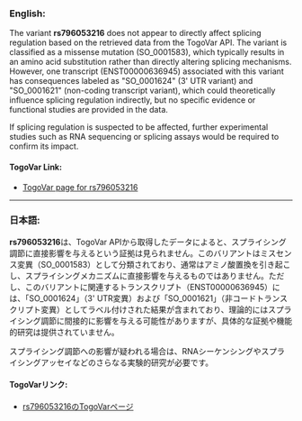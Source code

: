 ### English:
The variant **rs796053216** does not appear to directly affect splicing regulation based on the retrieved data from the TogoVar API. The variant is classified as a missense mutation (SO_0001583), which typically results in an amino acid substitution rather than directly altering splicing mechanisms. However, one transcript (ENST00000636945) associated with this variant has consequences labeled as "SO_0001624" (3' UTR variant) and "SO_0001621" (non-coding transcript variant), which could theoretically influence splicing regulation indirectly, but no specific evidence or functional studies are provided in the data.

If splicing regulation is suspected to be affected, further experimental studies such as RNA sequencing or splicing assays would be required to confirm its impact.

#### TogoVar Link:
- [TogoVar page for rs796053216](https://togovar.org/variant/12-51790401-G-A)

---

### 日本語:
**rs796053216**は、TogoVar APIから取得したデータによると、スプライシング調節に直接影響を与えるという証拠は見られません。このバリアントはミスセンス変異（SO_0001583）として分類されており、通常はアミノ酸置換を引き起こし、スプライシングメカニズムに直接影響を与えるものではありません。ただし、このバリアントに関連するトランスクリプト（ENST00000636945）には、「SO_0001624」（3' UTR変異）および「SO_0001621」（非コードトランスクリプト変異）としてラベル付けされた結果が含まれており、理論的にはスプライシング調節に間接的に影響を与える可能性がありますが、具体的な証拠や機能的研究は提供されていません。

スプライシング調節への影響が疑われる場合は、RNAシーケンシングやスプライシングアッセイなどのさらなる実験的研究が必要です。

#### TogoVarリンク:
- [rs796053216のTogoVarページ](https://togovar.org/variant/12-51790401-G-A)